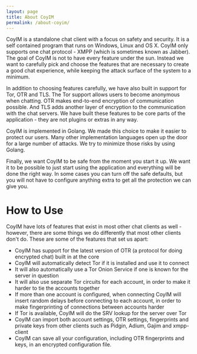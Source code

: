 ```yaml
---
layout: page
title: About CoyIM
permalink: /about-coyim/
---
```


CoyIM is a standalone chat client with a focus on safety and security. It is a self contained program that runs on Windows, Linux and OS X. CoyIM only supports one chat protocol - XMPP (which is sometimes known as Jabber). The goal of CoyIM is not to have every feature under the sun. Instead we want to carefully pick and choose the features that are necessary to create a good chat experience, while keeping the attack surface of the system to a minimum.

In addition to choosing features carefully, we have also built in support for Tor, OTR and TLS. The Tor support allows users to become anonymous when chatting. OTR makes end-to-end encryption of communication possible. And TLS adds another layer of encryption to the communication with the chat servers. We have built these features to be core parts of the application - they are not plugins or extras in any way.

CoyIM is implemented in Golang. We made this choice to make it easier to protect our users. Many other implementation languages open up the door for a large number of attacks. We try to minimize those risks by using Golang.

Finally, we want CoyIM to be safe from the moment you start it up. We want it to be possible to just start using the application and everything will be done the right way. In some cases you can turn off the safe defaults, but you will not have to configure anything extra to get all the protection we can give you.

How to Use
===

CoyIM have lots of features that exist in most other chat clients as well - however, there are some things we do differently that most other clients don't do. These are some of the features that set us apart:

* CoyIM has support for the latest version of OTR (a protocol for doing encrypted chat) built in at the core
* CoyIM will automatically detect Tor if it is installed and use it to connect
* It will also automatically use a Tor Onion Service if one is known for the server in question
* It will also use separate Tor circuits for each account, in order to make it harder to tie the accounts together
* If more than one account is configured, when connecting CoyIM will insert random delays before connecting to each account, in order to make fingerprinting of connections between accounts harder
* If Tor is available, CoyIM will do the SRV lookup for the server over Tor
* CoyIM can import both account settings, OTR settings, fingerprints and private keys from other clients such as Pidgin, Adium, Gajim and xmpp-client
* CoyIM can save all your configuration, including OTR fingerprints and keys, in an encrypted configuration file.

